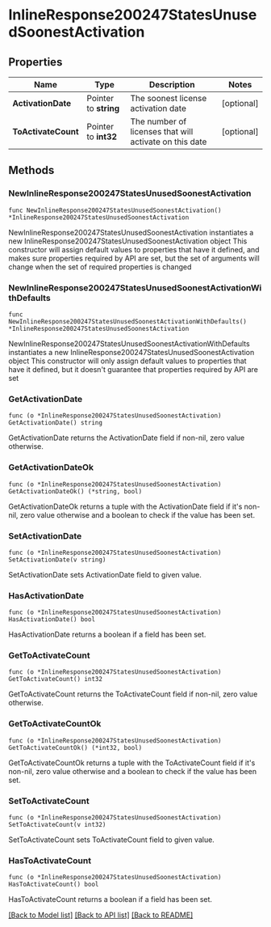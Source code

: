 # InlineResponse200247StatesUnusedSoonestActivation

## Properties

Name | Type | Description | Notes
------------ | ------------- | ------------- | -------------
**ActivationDate** | Pointer to **string** | The soonest license activation date | [optional] 
**ToActivateCount** | Pointer to **int32** | The number of licenses that will activate on this date | [optional] 

## Methods

### NewInlineResponse200247StatesUnusedSoonestActivation

`func NewInlineResponse200247StatesUnusedSoonestActivation() *InlineResponse200247StatesUnusedSoonestActivation`

NewInlineResponse200247StatesUnusedSoonestActivation instantiates a new InlineResponse200247StatesUnusedSoonestActivation object
This constructor will assign default values to properties that have it defined,
and makes sure properties required by API are set, but the set of arguments
will change when the set of required properties is changed

### NewInlineResponse200247StatesUnusedSoonestActivationWithDefaults

`func NewInlineResponse200247StatesUnusedSoonestActivationWithDefaults() *InlineResponse200247StatesUnusedSoonestActivation`

NewInlineResponse200247StatesUnusedSoonestActivationWithDefaults instantiates a new InlineResponse200247StatesUnusedSoonestActivation object
This constructor will only assign default values to properties that have it defined,
but it doesn't guarantee that properties required by API are set

### GetActivationDate

`func (o *InlineResponse200247StatesUnusedSoonestActivation) GetActivationDate() string`

GetActivationDate returns the ActivationDate field if non-nil, zero value otherwise.

### GetActivationDateOk

`func (o *InlineResponse200247StatesUnusedSoonestActivation) GetActivationDateOk() (*string, bool)`

GetActivationDateOk returns a tuple with the ActivationDate field if it's non-nil, zero value otherwise
and a boolean to check if the value has been set.

### SetActivationDate

`func (o *InlineResponse200247StatesUnusedSoonestActivation) SetActivationDate(v string)`

SetActivationDate sets ActivationDate field to given value.

### HasActivationDate

`func (o *InlineResponse200247StatesUnusedSoonestActivation) HasActivationDate() bool`

HasActivationDate returns a boolean if a field has been set.

### GetToActivateCount

`func (o *InlineResponse200247StatesUnusedSoonestActivation) GetToActivateCount() int32`

GetToActivateCount returns the ToActivateCount field if non-nil, zero value otherwise.

### GetToActivateCountOk

`func (o *InlineResponse200247StatesUnusedSoonestActivation) GetToActivateCountOk() (*int32, bool)`

GetToActivateCountOk returns a tuple with the ToActivateCount field if it's non-nil, zero value otherwise
and a boolean to check if the value has been set.

### SetToActivateCount

`func (o *InlineResponse200247StatesUnusedSoonestActivation) SetToActivateCount(v int32)`

SetToActivateCount sets ToActivateCount field to given value.

### HasToActivateCount

`func (o *InlineResponse200247StatesUnusedSoonestActivation) HasToActivateCount() bool`

HasToActivateCount returns a boolean if a field has been set.


[[Back to Model list]](../README.md#documentation-for-models) [[Back to API list]](../README.md#documentation-for-api-endpoints) [[Back to README]](../README.md)


